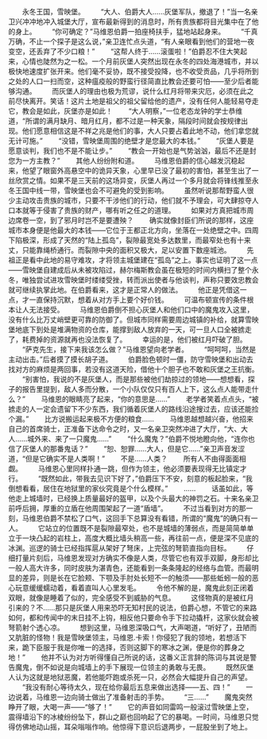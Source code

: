 　　永冬王国，雪映堡。
　　“大人、伯爵大人……灰堡军队，撤退了！”当一名亲卫兴冲冲地冲入城堡大厅，宣布最新得到的消息时，所有贵族都将目光集中在了他的身上。
　　“你可确定？”马维恩伯爵一拍座椅扶手，猛地站起身来。
　　“千真万确，不止一个探子是这么说，”亲卫连忙点头道，“有人亲眼看到他们的营地一夜变空，还丢弃了不少口粮！”
　　“这帮人终于……滚蛋啦！”伯爵忍不住大笑起来，心情也陡然为之一松。一个月前灰堡人突然出现在永冬的四处海港城市，并以极快地速度扩张开来。他们毫不妥协，既不接受投降，也不收受贡品，几乎将所到之处的人口一扫而空，这种瘟疫般的野蛮行径简直比教会还要可怕——至少后者能够沟通。
　　而灰堡人的理由也极为荒谬，说什么红月将带来灾厄，必须在此之前尽快离开。笑话！这片土地是祖父的祖父留给他的遗产，没有任何人能轻易夺走它，教会是如此，灰堡亦是如此！
　　“大人明察，”一位老态龙钟的学士恭维道，“所谓的满月缺月、暗月红月，都不过是一种天象，隔段时间就会按规律出现。他们愿意相信这是不祥之兆是他们的事，大人只要占着此地不动，他们拿您就无计可施。”
　　“没错，雪映堡周围的绝壁才是您最大的本钱。”
　　“灰堡人要是愿意谈判，我们也不是不能让步。”
　　“教会一开始也是气势汹汹，最后不还是封您为一方主教？”
　　其他人纷纷附和道。
　　马维恩伯爵的信心越发沉稳起来，他望了眼窗外高悬空中的诡异天象，心里早已没了最初的害怕，甚至生出了一丝欣赏之情。如果不是三天前的这场异变，灰堡人再过一个多月就会将锋线推至永冬王国中线一带，雪映堡也会不可避免的受到影响。
　　虽然听说那帮野蛮人很少主动攻击贵族的城市，只要不干涉他们的行动，他们就不予理会，可大肆掠夺人口本就等于侵害了贵族的财产，哪有听之任之的道理。
　　如果对方真把城市周边席卷一空，到了邪月时岂不是要遭殃？
　　确实就像封臣们所说的那样，这座城市本身便是他最大的本钱——它位于王都正北方向，坐落在一处绝壁之中。四周下陷极深，形成了天然的“陆上孤岛”，裂隙最宽处多达数里，而最窄处也有十来丈，只能靠绳桥通行。而裂隙中央的面积又极大，足以安置下数座城池。
　　先祖正是看中此地的易守难攻，才将领主城堡建在“孤岛”之上。事实也证明了这一点——雪映堡自建成后从未被攻陷过，赫尔梅斯教会虽在极短的时间内横扫了整个永冬，唯独尝试进攻雪映堡时缕缕受挫，转而派出使者与他谈判，声称只要效忠教会就可继续执掌此地。在伯爵看来，这才是正常人的做法。
　　他正是凭借这一点，才一直保持沉默，想着从对方手上要个好价钱。
　　可温布顿宣传的条件根本让人无法接受。
　　马维恩伯爵倒不担心灰堡人和他们口中的魔鬼攻入这里，没有什么比万丈峭壁更可靠的防御了。但城市同样需要周边城镇的补给，就算雪映堡地底下到处是堆满物资的仓库，能撑到敌人放弃的一天，可一旦人口全被掳走了，耗费掉的资源就再也没法恢复了。
　　幸运的是，他们被红月吓破了胆。
　　“萨克先生，接下来我该怎么做？”马维恩望向老学者。
　　“呵呵呵，当然是主动出击。”后者摸了摸长胡子道。
　　伯爵脸色顿时一僵，防守雪映堡和出动去找对方的麻烦是两回事，若没有这道天险，借他十个胆子也不敢和灰堡之王抗衡。
　　“别害怕，我说的不是灰堡人，而是那些被他们劫掠过的领地——想想看，探子的报告里提到，敌人多而分散，一个小队仅仅只有百人上下，这么点人能带走什么？”
　　马维恩的眼睛亮了起来，“你的意思是……”
　　老学者笑着点点头，“被掳走的人一定会遗留下不少东西，我们循着灰堡人的路线沿途搜过去，应该还能捡个漏。”
　　比方说搬运起来极不方便的粮食……
　　马维恩越想越兴奋，他招来自己的首席骑士，正准备下达命令之时，又一名亲卫突然冲进了大厅，“大、大人……城外来、来了一只魔鬼……”
　　“什么魔鬼？”伯爵不悦地瞪向他，“连你也信了灰堡人的那番鬼话？”
　　“恕、恕罪……大人，但是它……”亲卫声音发涩道，“但是它确实不是人类啊！”
　　不是……人类？
　　所有人不由得面面相觑。
　　马维恩心里同样扑通一跳，但作为领主，他必须要表现得无比镇定才行。
　　“既然如此，带我去见识下好了，”伯爵压下不安，刻意的板起脸来，“我倒想看看，居住在地狱里的家伙究竟是个什么模样。”
　　……
　　话虽如此，等他走上城墙时，已经换上质量最好的盔甲，以及个头最大的神罚之石。十来名亲卫前呼后拥，厚重的立盾在他周围架起了一道“盾墙”。
　　不过当看到对方的那一刻，马维恩伯爵不禁松了口气，这回手下总算没有看错，所谓的“魔鬼”的确只有一人。
　　它站立的位置既不是裂隙最窄处，也不是城墙的薄弱点，而是简简单单立于一块凸起的岩柱上，高度大概比墙头稍高一些，再往前一点，便是深不见底的冰渊。巡逻的骑士已经指挥扈从架好了弩床，上完弦的弩箭直指向目标。
　　仔细打量片刻后，马维恩发现对方确实不像是人类，尽管它也有双手双脚，身形却比一般人高大许多，同时皮肤为湛青色，还能看到一条条隆起的经络与血管。而最明显的差异，则是长在它脸颊、下颚及手肘处长短不一的触须——那些蚯蚓一般的恶心玩意缓缓蠕动着，看着直叫人心里发毛。
　　令他不解的是，魔鬼此刻正闭着双眼，就像是睡着了似的，完全感受不到威胁的气息。
　　这怪物真的是被红月引来的？不……那只是灰堡人用来恐吓无知村民的说法，伯爵心想，不管它的来路如何，都和传闻中的末日挂不上钩，相反他只要命令手下拉动撬杆，这家伙就会被弩箭射个透心凉。
　　想到这里，马维恩深吸口气，大声喝道，“听好了，丑陋而又肮脏的怪物！我是雪映堡领主，马维恩.卡索！你侵犯了我的领地，若想活下来，跪下臣服于我是你唯一的选择，否则这脚下的寒冰之渊，便是你的葬身之地！”
　　他并不认为对方听得懂自己所说的话，这番义正言辞的陈词与其说是警告魔鬼，倒不如说是向城墙上的手下展现一位领主的勇敢与无畏。
　　既然灰堡人认为这就是地狱恶魔，若他能吓跑或杀死一只，必然会大幅提升自己的声望。
　　“我没有耐心等待太久，现在给你最后五息来做出选择——五、四！”
　　一边说着，马维恩一边向骑士做出了准备射击的手势。
　　“三……”
　　魔鬼突然睁开了眼，大喝一声——“够了！”
　　它的声音如同雷鸣一般滚过雪映堡上空，震得墙沿下的冰棱纷纷坠下，群山之巅也回响起了它的暴喝。一时间，马维恩只觉得仿佛地动山摇，耳朵嗡嗡作响。他惊得下意识后退两步，一屁股坐到了地上。